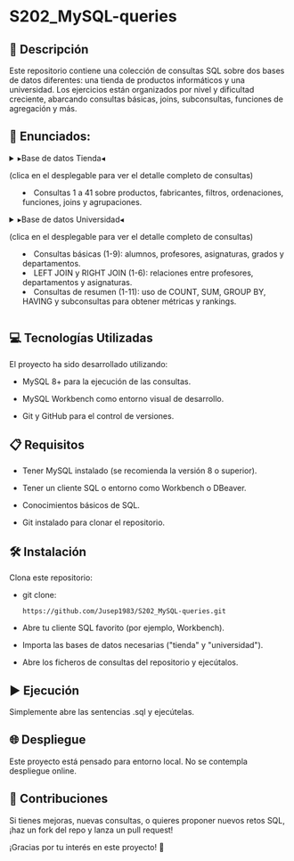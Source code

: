# S202_MySQL-queries
## 📄 Descripción

Este repositorio contiene una colección de consultas SQL sobre dos bases de datos diferentes: una tienda de productos informáticos y una universidad. Los ejercicios están organizados por nivel y dificultad creciente, abarcando consultas básicas, joins, subconsultas, funciones de agregación y más.

## 🔽 Enunciados:
 <details>
  <summary>    
   ▸Base de datos Tienda◂
    
  (clica en el desplegable para ver el detalle completo de consultas) 
    
  - Consultas 1 a 41 sobre productos, fabricantes, filtros, ordenaciones, funciones, joins y agrupaciones.
   
  </summary>
  
    1. Lista el nombre de todos los productos que hay en la tabla producto.
    2. Lista los nombres y los precios de todos los productos de la tabla producto.
    3. Lista todas las columnas de la tabla producto.
    4. Lista el nombre de los productos, el precio en euros y el precio en dólares estadounidenses (USD).
    5. Lista el nombre de los productos, el precio en euros y el precio en dólares estadounidenses (USD). Usa los siguientes alias para las columnas: nombre_producto, euros, dólares.
    6. Lista los nombres y los precios de todos los productos de la tabla producto, convirtiendo los nombres a mayúscula.
    7. Lista los nombres y los precios de todos los productos de la tabla producto, convirtiendo los nombres a minúscula.
    8. Lista el nombre de todos los fabricantes en una columna, y en otra columna obtén en mayúsculas los dos primeros caracteres del nombre del fabricante.
    9. Lista los nombres y los precios de todos los productos de la tabla producto, redondeando el valor del precio.
    10. Lista los nombres y los precios de todos los productos de la tabla producto, truncando el valor del precio para mostrarlo sin ninguna cifra decimal.
    11. Lista el código de los fabricantes que tienen productos en la tabla producto.
    12. Lista el código de los fabricantes que tienen productos en la tabla producto, eliminando los códigos que aparecen repetidos.
    13. Lista los nombres de los fabricantes ordenados de manera ascendente.
    14. Lista los nombres de los fabricantes ordenados de manera descendente.
    15. Lista los nombres de los productos ordenados, primero por nombre de manera ascendente y luego por precio de manera descendente.
    16. Retorna una lista con las 5 primeras filas de la tabla fabricante.
    17. Retorna una lista con 2 filas a partir de la cuarta fila de la tabla fabricante. La cuarta fila también debe incluirse en la respuesta.
    18. Lista el nombre y el precio del producto más barato. (Usa solamente las cláusulas ORDER BY y LIMIT). NOTA: No puedes usar MIN(precio), necesitarías GROUP BY.
    19. Lista el nombre y el precio del producto más caro. (Usa solamente las cláusulas ORDER BY y LIMIT). NOTA: No puedes usar MAX(precio), necesitarías GROUP BY.
    20. Lista el nombre de todos los productos del fabricante cuyo código de fabricante es igual a 2.
    21. Retorna una lista con el nombre del producto, precio y nombre de fabricante de todos los productos de la base de datos.
    22. Retorna una lista con el nombre del producto, precio y nombre de fabricante de todos los productos de la base de datos. Ordena el resultado por el nombre del fabricante, en orden alfabético.
    23. Retorna una lista con el código del producto, nombre del producto, código del fabricante y nombre del fabricante, de todos los productos de la base de datos.
    24. Retorna el nombre del producto, su precio y el nombre de su fabricante, del producto más barato.
    25. Retorna el nombre del producto, su precio y el nombre de su fabricante, del producto más caro.
    26. Retorna una lista de todos los productos del fabricante Lenovo.
    27. Retorna una lista de todos los productos del fabricante Crucial que tengan un precio mayor que 200€.
    28. Retorna un listado con todos los productos de los fabricantes Asus, Hewlett-Packard y Seagate. Sin utilizar el operador IN.
    29. Retorna un listado con todos los productos de los fabricantes Asus, Hewlett-Packard y Seagate. Usando el operador IN.
    30. Retorna un listado con el nombre y el precio de todos los productos de los fabricantes cuyo nombre termina con la vocal e.
    31. Retorna un listado con el nombre y el precio de todos los productos cuyo nombre de fabricante contiene el carácter w en su nombre.
    32. Retorna un listado con el nombre del producto, precio y nombre de fabricante, de todos los productos que tengan un precio mayor o igual a 180€. Ordena el resultado, primero por precio (en orden descendente) y luego por nombre (en orden ascendente).
    33. Retorna un listado con el código y el nombre de fabricante, solo de aquellos fabricantes que tienen productos asociados en la base de datos.
    34. Retorna un listado de todos los fabricantes que existen en la base de datos, junto con los productos que tiene cada uno. El listado debe mostrar también aquellos fabricantes que no tienen productos asociados.
    35. Retorna un listado donde solo aparezcan aquellos fabricantes que no tienen ningún producto asociado.
    36. Retorna todos los productos del fabricante Lenovo. (Sin utilizar INNER JOIN).
    37. Retorna todos los datos de los productos que tienen el mismo precio que el producto más caro del fabricante Lenovo. (Sin usar INNER JOIN).
    38. Lista el nombre del producto más caro del fabricante Lenovo.
    39. Lista el nombre del producto más barato del fabricante Hewlett-Packard.
    40. Retorna todos los productos de la base de datos que tienen un precio mayor o igual al producto más caro del fabricante Lenovo.
    41. Lista todos los productos del fabricante Asus que tienen un precio superior al precio medio de todos sus productos.
     
  </details>
 <details>
  <summary>    
   ▸Base de datos Universidad◂

  (clica en el desplegable para ver el detalle completo de consultas) 
    
  - Consultas básicas (1-9): alumnos, profesores, asignaturas, grados y departamentos.
  - LEFT JOIN y RIGHT JOIN (1-6): relaciones entre profesores, departamentos y asignaturas.
  - Consultas de resumen (1-11): uso de COUNT, SUM, GROUP BY, HAVING y subconsultas para obtener métricas y rankings.
   
  </summary>

    -- Consultas básicas (1-9)
    1. Retorna un listado con el primer apellido, segundo apellido y el nombre de todos los alumnos. El listado debe estar ordenado alfabéticamente de menor a mayor por primer apellido, segundo apellido y nombre.
    2. Averigua el nombre y los dos apellidos de los alumnos que no han dado de alta su número de teléfono en la base de datos.
    3. Retorna el listado de los alumnos que nacieron en 1999.
    4. Retorna el listado de profesores que no han dado de alta su número de teléfono en la base de datos y además su NIF termina en K.
    5. Retorna el listado de las asignaturas que se imparten en el primer cuatrimestre, en el tercer curso del grado que tiene el identificador 7.
    6. Retorna un listado de los profesores junto con el nombre del departamento al que están vinculados. El listado debe retornar cuatro columnas: primer apellido, segundo apellido, nombre y nombre del departamento. El resultado estará ordenado alfabéticamente de menor a mayor por los apellidos y el nombre.
    7. Retorna un listado con el nombre de las asignaturas, año de inicio y año de fin del curso escolar del alumno con NIF 26902806M.
    8. Retorna un listado con el nombre de todos los departamentos que tienen profesores que imparten alguna asignatura en el Grado en Ingeniería Informática (Plan 2015).
    9. Retorna un listado con todos los alumnos que se han matriculado en alguna asignatura durante el curso escolar 2018/2019.
    
    -- Consultas con LEFT JOIN y RIGHT JOIN (1-6)
    1. Retorna un listado con los nombres de todos los profesores y los departamentos a los que están vinculados. El listado también debe mostrar aquellos profesores que no tienen ningún departamento asociado. El listado debe retornar cuatro columnas: nombre del departamento, primer apellido, segundo apellido y nombre del profesor. El resultado estará ordenado alfabéticamente de menor a mayor por el nombre del departamento, apellidos y nombre.
    2. Retorna un listado con los profesores que no están asociados a un departamento.
    3. Retorna un listado con los departamentos que no tienen profesores asociados.
    4. Retorna un listado con los profesores que no imparten ninguna asignatura.
    5. Retorna un listado con las asignaturas que no tienen un profesor asignado.
    6. Retorna un listado con todos los departamentos que no han impartido asignaturas en ningún curso escolar.
    
    -- Consultas resumen (1-11)
    1. Retorna el número total de alumnos que hay.
    2. Calcula cuántos alumnos nacieron en 1999.
    3. Calcula cuántos profesores hay en cada departamento. El resultado solo debe mostrar dos columnas: una con el nombre del departamento y otra con el número de profesores que hay en ese departamento. El resultado solo debe incluir los departamentos que tienen profesores asociados y estará ordenado de mayor a menor por el número de profesores.
    4. Retorna un listado con todos los departamentos y el número de profesores que hay en cada uno. Ten en cuenta que pueden existir departamentos que no tienen profesores asociados. Estos departamentos también deben aparecer en el listado.
    5. Retorna un listado con el nombre de todos los grados existentes en la base de datos y el número de asignaturas que tiene cada uno. Ten en cuenta que pueden existir grados que no tienen asignaturas asociadas. Estos grados también deben aparecer en el listado. El resultado estará ordenado de mayor a menor por el número de asignaturas.
    6. Retorna un listado con el nombre de todos los grados existentes en la base de datos y el número de asignaturas que tiene cada uno, de los grados que tengan más de 40 asignaturas asociadas.
    7. Retorna un listado que muestre el nombre de los grados y la suma del número total de créditos que hay para cada tipo de asignatura. El resultado debe tener tres columnas: nombre del grado, tipo de asignatura y la suma de los créditos de todas las asignaturas que hay de ese tipo.
    8. Retorna un listado que muestre cuántos alumnos se han matriculado de alguna asignatura en cada uno de los cursos escolares. El resultado debe mostrar dos columnas: una columna con el año de inicio del curso escolar y otra con el número de alumnos matriculados.
    9. Retorna un listado con el número de asignaturas que imparte cada profesor. El listado debe tener en cuenta aquellos profesores que no imparten ninguna asignatura. El resultado mostrará cinco columnas: id, nombre, primer apellido, segundo apellido y número de asignaturas. El resultado estará ordenado de mayor a menor por el número de asignaturas.
    10. Retorna todas las datos del alumno más joven.
    11. Retorna un listado con los profesores que tienen un departamento asociado y que no imparten ninguna asignatura.


</details>

## 💻 Tecnologías Utilizadas

El proyecto ha sido desarrollado utilizando:

- MySQL 8+ para la ejecución de las consultas.

- MySQL Workbench como entorno visual de desarrollo.

- Git y GitHub para el control de versiones.

## 📋 Requisitos

- Tener MySQL instalado (se recomienda la versión 8 o superior).

- Tener un cliente SQL o entorno como Workbench o DBeaver.

- Conocimientos básicos de SQL.

- Git instalado para clonar el repositorio.

## 🛠️ Instalación

Clona este repositorio:

- git clone:

      https://github.com/Jusep1983/S202_MySQL-queries.git

- Abre tu cliente SQL favorito (por ejemplo, Workbench).

- Importa las bases de datos necesarias ("tienda" y "universidad").

- Abre los ficheros de consultas del repositorio y ejecútalos.

## ▶️ Ejecución

Simplemente abre las sentencias .sql y ejecútelas.

## 🌐 Despliegue

Este proyecto está pensado para entorno local. No se contempla despliegue online.

## 🤝 Contribuciones

Si tienes mejoras, nuevas consultas, o quieres proponer nuevos retos SQL, ¡haz un fork del repo y lanza un pull request!

¡Gracias por tu interés en este proyecto! 🚀
